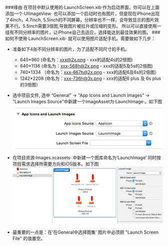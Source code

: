 ###缘由
在项目中默认使用的·LaunchScreen.xib·作为启动界面，你可以在上面添加一个·UIImageView· 也可以添加一个启动时也有图片，但是现在iPhone出现了4inch，4.7inch, 5.5inch的不同屏幕，分辨率也不一样，会导致显示的图片效果不行。5.5inch需要3倍图,导致图片被拉升或压缩的变形。
所以可以直接使用一组有不同分辨率的图片，让iPhone自己去适应，选择能达到最佳效果的图。
###如何不使用·LaunchScreen.xib· 就可以使用图片适配手机。需要做如下几步：
  * 准备如下4张不同分辨率的图片，为了适配不同尺寸的手机。
      * 640*960   (命名为：xxx@2x.png - xxx的适配4s的2倍图) 
      * 640*1136  (命名为：xxx-568h@2x.png - xxx的适配5及5s的2倍图)
      * 740*1334 （命名为：xxx-667h@2x.png - xxx的适配6及6s的2倍图）
      * 1242*2208 (命名为：xxx-736h@3x.png - xxx的适配6 plus 及 6s plus的3倍图）
  * 选中项目文件, 选中 “General” -> "App Icons and Launch Images" -> “Launch Images Source”中新建一个ImageAsset为·LaunchImage·。如下图
  ![](https://github.com/loupman/Articles/blob/master/Set-Launch-Image/select-launch-image.jpeg "在General中选择图集")
  * 在项目资源·Images.xcassets· 中新建一个图库命名为‘LaunchImage’ 同时按项目需求选择所需要方向和iOS版本。如下图
  ![](https://github.com/loupman/Articles/blob/master/Set-Launch-Image/new-image-set.png "新建LaunchImage图集")

  * 最重要的一点是：在‘在General中选择图集’ 图片中必须把 "Launch Screen File" 的值置空。
